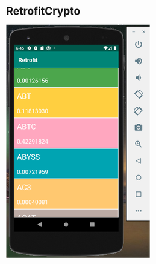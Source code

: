 # RetrofitCrypto
![alt text](https://github.com/EylemGokdemir05/RetrofitCrypto/blob/master/Retrofit/app/src/main/res/drawable/retrofit.png)
